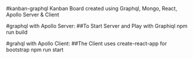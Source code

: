#kanban-graphql
Kanban Board created using Graphql, Mongo, React, Apollo Server & Client

#graphql with Apollo Server:
##To Start Server and Play with Graphiql
npm run build

#grahql with Apollo Client:
##The Client uses create-react-app for bootstrap
npm run start
